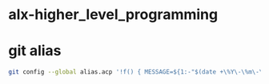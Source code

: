 # alx-higher_level_programming

# git alias 
```sh
git config --global alias.acp '!f() { MESSAGE=${1:-"$(date +\%Y\-\%m\-\%d\ \%I:\%M:\%S\ \%p)"}; git add . && git commit -m "$MESSAGE" && git push; }; f'
```